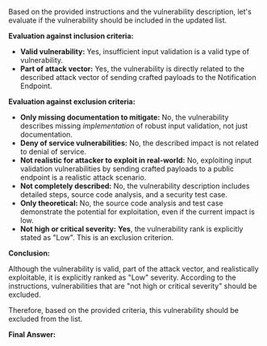 Based on the provided instructions and the vulnerability description, let's evaluate if the vulnerability should be included in the updated list.

**Evaluation against inclusion criteria:**

* **Valid vulnerability:** Yes, insufficient input validation is a valid type of vulnerability.
* **Part of attack vector:** Yes, the vulnerability is directly related to the described attack vector of sending crafted payloads to the Notification Endpoint.

**Evaluation against exclusion criteria:**

* **Only missing documentation to mitigate:** No, the vulnerability describes missing *implementation* of robust input validation, not just documentation.
* **Deny of service vulnerabilities:** No, the described impact is not related to denial of service.
* **Not realistic for attacker to exploit in real-world:** No, exploiting input validation vulnerabilities by sending crafted payloads to a public endpoint is a realistic attack scenario.
* **Not completely described:** No, the vulnerability description includes detailed steps, source code analysis, and a security test case.
* **Only theoretical:** No, the source code analysis and test case demonstrate the potential for exploitation, even if the current impact is low.
* **Not high or critical severity:** **Yes**, the vulnerability rank is explicitly stated as "Low". This is an exclusion criterion.

**Conclusion:**

Although the vulnerability is valid, part of the attack vector, and realistically exploitable, it is explicitly ranked as "Low" severity. According to the instructions, vulnerabilities that are "not high or critical severity" should be excluded.

Therefore, based on the provided criteria, this vulnerability should be excluded from the list.

**Final Answer:**

```markdown